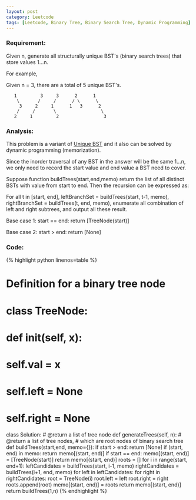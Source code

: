 ```yaml
---
layout: post
category: Leetcode
tags: [Leetcode, Binary Tree, Binary Search Tree, Dynamic Programming]
---
```

### Requirement:
Given n, generate all structurally unique BST's (binary search trees) that store values 1...n.

For example,

Given n = 3, there are a total of 5 unique BST's.

       1         3     3      2      1
        \       /     /      / \      \
         3     2     1      1   3      2
        /     /       \                 \
       2     1         2                 3

### Analysis:
This problem is a variant of [Unique BST](/leetcode/2014/06/15/Leetcode-Unique-Binary-Search-Trees-\(Python\)) and it also can be solved by dynamic programming (memorization).

Since the inorder traversal of any BST in the answer will be the same 1...n, we only need to record the start value and end value a BST need to cover. 

Suppose function buildTrees(start,end,memo) return the list of all distinct BSTs with value from start to end. Then the recursion can be expressed as:

For all t in [start, end], leftBranchSet = buildTrees(start, t-1, memo), rightBranchSet = buildTrees(t, end, memo), enumerate all combination of left and right subtrees, and output all these result.

Base case 1: start == end: return [TreeNode(start)]

Base case 2: start > end: return [None]

### Code:
{% highlight python linenos=table %}
# Definition for a  binary tree node
# class TreeNode:
#     def __init__(self, x):
#         self.val = x
#         self.left = None
#         self.right = None

class Solution:
    # @return a list of tree node
    def generateTrees(self, n):
        # @return a list of tree nodes, 
        # which are root nodes of binary search tree
        def buildTrees(start,end, memo={}):
            if start > end:
                return [None]
            if (start, end) in memo:
                return memo[(start, end)]
            if start == end:
                memo[(start, end)] = [TreeNode(start)]
                return memo[(start, end)]
            roots = []
            for i in range(start, end+1):
                leftCandidates = buildTrees(start, i-1, memo)
                rightCandidates = buildTrees(i+1, end, memo)
                for left in leftCandidates:
                    for right in rightCandidates:
                        root = TreeNode(i)
                        root.left = left
                        root.right = right
                        roots.append(root)
            memo[(start, end)] = roots
            return memo[(start, end)]
        return buildTrees(1,n)
{% endhighlight %}